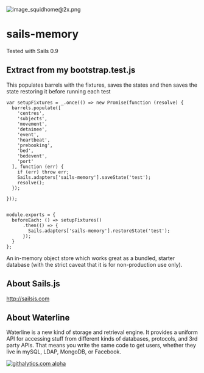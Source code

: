 ![image_squidhome@2x.png](http://i.imgur.com/RIvu9.png) 

# sails-memory

Tested with Sails 0.9

## Extract from my bootstrap.test.js
This populates barrels with the fixtures, saves the states and then saves the state restoring it before running each test

```
var setupFixtures = _.once(() => new Promise(function (resolve) {
  barrels.populate([
    'centres',
    'subjects',
    'movement',
    'detainee',
    'event',
    'heartbeat',
    'prebooking',
    'bed',
    'bedevent',
    'port'
  ], function (err) {
    if (err) throw err;
    Sails.adapters['sails-memory'].saveState('test');
    resolve();
  });

}));


module.exports = {
  beforeEach: () => setupFixtures()
      .then(() => {
        Sails.adapters['sails-memory'].restoreState('test');
      });
  }
};

```


An in-memory object store which works great as a bundled, starter database (with the strict caveat that it is for non-production use only).

## About Sails.js
http://sailsjs.com

## About Waterline
Waterline is a new kind of storage and retrieval engine.  It provides a uniform API for accessing stuff from different kinds of databases, protocols, and 3rd party APIs.  That means you write the same code to get users, whether they live in mySQL, LDAP, MongoDB, or Facebook.

[![githalytics.com alpha](https://cruel-carlota.pagodabox.com/a22d3919de208c90c898986619efaa85 "githalytics.com")](http://githalytics.com/balderdashy/sails-dirty)

